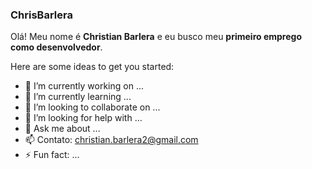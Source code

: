 ### ChrisBarlera


Olá! Meu nome é **Christian Barlera** e eu busco meu **primeiro emprego como desenvolvedor**.

Here are some ideas to get you started:

- 🔭 I’m currently working on ...
- 🌱 I’m currently learning ...
- 👯 I’m looking to collaborate on ...
- 🤔 I’m looking for help with ...
- 💬 Ask me about ...
- 📫 Contato: christian.barlera2@gmail.com 
- ⚡ Fun fact: ...

